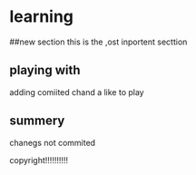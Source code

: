 # learning

##new section
this is the ,ost inportent secttion
## playing with 
adding comiited chand
a like to play
## summery
chanegs not commited

copyright!!!!!!!!!!